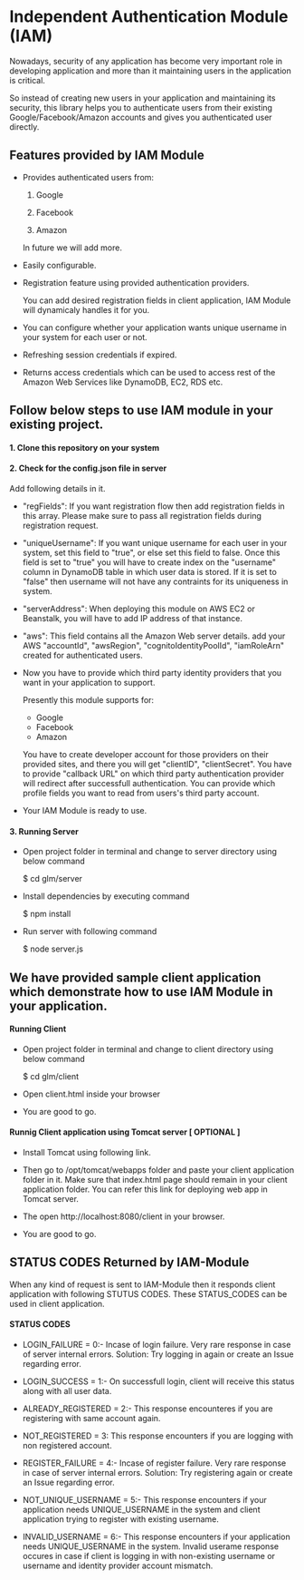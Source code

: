 
# Independent Authentication Module (IAM)

Nowadays, security of any application has become very important role in developing 
application and more than it maintaining users in the application is critical. 

So instead of creating new users in your application and maintaining its security, 
this library helps you to authenticate users from their existing Google/Facebook/Amazon
accounts and gives you authenticated user directly.

## Features provided by IAM Module
* Provides authenticated users from:

    1. Google

    2. Facebook

    3. Amazon

    In future we will add more.

* Easily configurable.

* Registration feature using provided authentication providers.

    You can add desired registration fields in client application, IAM Module will dynamicaly handles it for you.

* You can configure whether your application wants unique username in your system for each user or not.

* Refreshing session credentials if expired.

* Returns access credentials which can be used to access rest of the Amazon Web Services like DynamoDB, EC2, RDS etc.


## Follow below steps to use IAM module in your existing project.

####  1. Clone this repository on your system

####  2. Check for the config.json file in server

Add following details in it.

- "regFields": If you want registration flow then add registration fields in this array. 
Please make sure to pass all registration fields during registration request.

- "uniqueUsername": If you want unique username for each user in your system,  set this field to "true", 
or else set this field to false. 
Once this field is set to "true" you will have to create index on the "username" column in DynamoDB table in which user data is stored.
If it is set to "false" then username will not have any contraints for its uniqueness in system.

- "serverAddress": When deploying this module on AWS EC2 or Beanstalk, you will have to add IP address of that instance.

- "aws": This field contains all the Amazon Web server details.
    add your AWS "accountId", "awsRegion", "cognitoIdentityPoolId", "iamRoleArn" created for authenticated users.


- Now you have to provide which third party identity providers that you want in your application to support.

    Presently this module supports for:
    * Google
    * Facebook
    * Amazon

    You have to create developer account for those providers on their provided sites, and there you will get 
    "clientID", "clientSecret".
    You have to provide "callback URL" on which third party authentication provider will redirect after successfull authentication.
    You can provide which profile fields you want to read from users's third party account.

- Your IAM Module is ready to use.


####  3. Running Server

* Open project folder in terminal and change to server directory using below command 

    $ cd glm/server

* Install dependencies by executing command 

    $ npm install

* Run server with following command 

    $ node server.js

## We have provided sample client application which demonstrate how to use IAM Module in your application. 

#### Running Client 

* Open project folder in terminal and change to client directory using below command 

    $ cd glm/client

* Open client.html inside your browser 

* You are good to go.


#### Runnig Client application using Tomcat server [ OPTIONAL ]

* Install Tomcat using following link.

    [Tomcat installation]: https://devops.profitbricks.com/tutorials/how-to-install-and-configure-tomcat-8-on-ubuntu-1604/
    
* Then go to /opt/tomcat/webapps folder and paste your client application folder in it.
  Make sure that index.html page should remain in your client application folder.
    You can refer this link for deploying web app in Tomcat server.
    
    [deploying web app on tomcat]: https://stackoverflow.com/questions/3954621/deploying-just-html-css-webpage-to-tomcat

* The open http://localhost:8080/client in your browser.

* You are good to go.


## STATUS CODES Returned by IAM-Module

When any kind of request is sent to IAM-Module then it responds client application with following STUTUS CODES.
These STATUS_CODES can be used in client application.

#### STATUS CODES

* LOGIN_FAILURE = 0:-  Incase of login failure. Very rare response in case of server internal errors. 
Solution: Try logging in again or create an Issue regarding error.

* LOGIN_SUCCESS = 1:-  On successfull login, client will receive this status along with all user data.


* ALREADY_REGISTERED = 2:-  This response encounteres if you are registering with same account again.


* NOT_REGISTERED = 3:  This response encounters if you are logging with non registered account.


* REGISTER_FAILURE = 4:- Incase of register failure. Very rare response in case of server internal errors. 
Solution: Try registering again or create an Issue regarding error.


* NOT_UNIQUE_USERNAME = 5:- This response encounters if your application needs UNIQUE_USERNAME in the system
and client application trying to register with existing username.


* INVALID_USERNAME = 6:-  This response encounters if your application needs UNIQUE_USERNAME in the system.
Invalid userame response occures in case if client is logging in with non-existing username 
or username and identity provider account mismatch.

